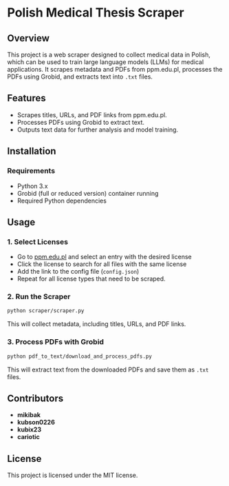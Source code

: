 # Polish Medical Thesis Scraper

## Overview
This project is a web scraper designed to collect medical data in Polish, which can be used to train large language models (LLMs) for medical applications. It scrapes metadata and PDFs from ppm.edu.pl, processes the PDFs using Grobid, and extracts text into `.txt` files.

## Features
- Scrapes titles, URLs, and PDF links from ppm.edu.pl.
- Processes PDFs using Grobid to extract text.
- Outputs text data for further analysis and model training.

## Installation
### Requirements
- Python 3.x
- Grobid (full or reduced version) container running
- Required Python dependencies

## Usage
### 1. Select Licenses
- Go to [ppm.edu.pl](https://ppm.edu.pl/) and select an entry with the desired license
- Click the license to search for all files with the same license
- Add the link to the config file (`config.json`)
- Repeat for all license types that need to be scraped.

### 2. Run the Scraper
```sh
python scraper/scraper.py
```
This will collect metadata, including titles, URLs, and PDF links.

### 3. Process PDFs with Grobid
```sh
python pdf_to_text/download_and_process_pdfs.py
```
This will extract text from the downloaded PDFs and save them as `.txt` files.

## Contributors
- **mikibak**
- **kubson0226**
- **kubix23**
- **cariotic**

## License
This project is licensed under the MIT license.
